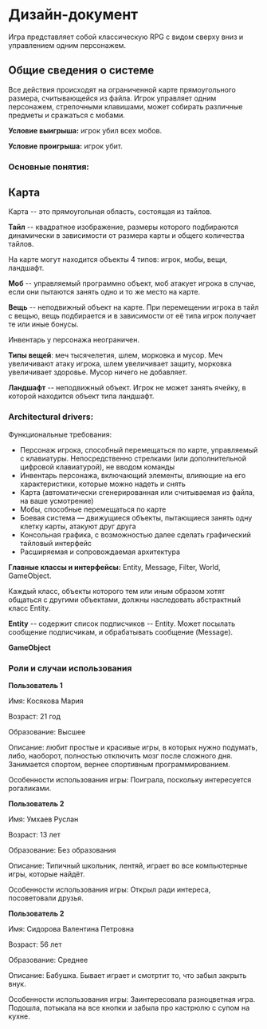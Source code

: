 # Дизайн-документ


Игра представляет собой классическую RPG с видом сверху вниз и управлением одним персонажем.

## Общие сведения о системе

Все действия происходят на ограниченной карте прямоугольного размера,
считывающейся из файла. Игрок управляет одним персонажем, стрелочными
клавишами, может собирать различные предметы и сражаться с мобами.

**Условие выигрыша:** игрок убил всех мобов.

**Условие проигрыша:** игрок убит.

### Основные понятия:

## Карта

Карта -- это прямоугольная область, состоящая из тайлов.

**Тайл** -- квадратное изображение, размеры которого
подбираются динамически в зависимости от размера карты и общего количества тайлов.

На карте могут находится объекты 4 типов:
игрок, мобы, вещи, ландшафт.

**Моб** -- управляемый программно объект, моб атакует игрока в случае, если они пытаются занять одно и то же место на карте.

**Вещь** -- неподвижный объект на карте. При перемещении игрока в тайл
с вещью, вещь подбирается и в зависимости от её типа игрок получает те или иные бонусы.

Инвентарь у персонажа неограничен.

**Типы вещей**: меч тысячелетия, шлем, морковка и мусор.
Меч увеличивают атаку игрока, шлем увеличивает защиту, морковка увеличивает здоровье. Мусор ничего не добавляет.

**Ландшафт** -- неподвижный объект. Игрок не может занять ячейку, в которой находится объект типа ландшафт.


### Architectural drivers:

Функциональные требования:


* Персонаж игрока, способный перемещаться по карте, управляемый с клавиатуры. Непосредственно стрелками (или дополнительной цифровой клавиатурой), не вводом команды
* Инвентарь персонажа, включающий элементы, влияющие на его характеристики, которые можно надеть и снять
* Карта (автоматически сгенерированная или считываемая из файла, на ваше усмотрение)
* Мобы, способные перемещаться по карте
* Боевая система — движущиеся объекты, пытающиеся занять одну клетку карты, атакуют друг друга
* Консольная графика, с возможностью далее сделать графический тайловый интерфейс
* Расширяемая и сопровождаемая архитектура


**Главные классы и интерфейсы:**
Entity, Message, Filter, World, GameObject.

Каждый класс, объекты которого тем или иным образом хотят общаться с другими
объектами, должны наследовать абстрактный класс Entity.

**Entity** -- содержит список подписчиков -- Entity. Может посылать сообщение
подписчикам, и обрабатывать сообщение (Message).

**GameObject**



### Роли и случаи использования

**Пользователь 1**

Имя: Косякова Мария

Возраст: 21 год

Образование: Высшее

Описание: любит простые и красивые игры, в которых нужно подумать,
либо, наоборот, полностью отключить мозг после сложного дня.
Занимается спортом, вернее спортивным программированием.

Особенности использования игры:
Поиграла, поскольку интересуется рогаликами.


**Пользователь 2**

Имя: Умхаев Руслан

Возраст: 13 лет

Образование: Без образования

Описание: Типичный школьник, лентяй, играет во все компьютерные игры, которые найдёт.

Особенности использования игры:
Открыл ради интереса, посоветовали друзья.


**Пользователь 2**

Имя: Сидорова Валентина Петровна

Возраст: 56 лет

Образование: Среднее

Описание: Бабушка. Бывает играет  и смотртит то, что забыл закрыть внук.

Особенности использования игры:
Заинтересовала разноцветная игра. Подошла, потыкала на все кнопки и забыла про
кастрюлю с супом на кухне.


